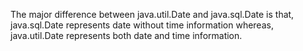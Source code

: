 The major difference between java.util.Date and java.sql.Date is that,
java.sql.Date represents date without time information whereas,
java.util.Date represents both date and time information.